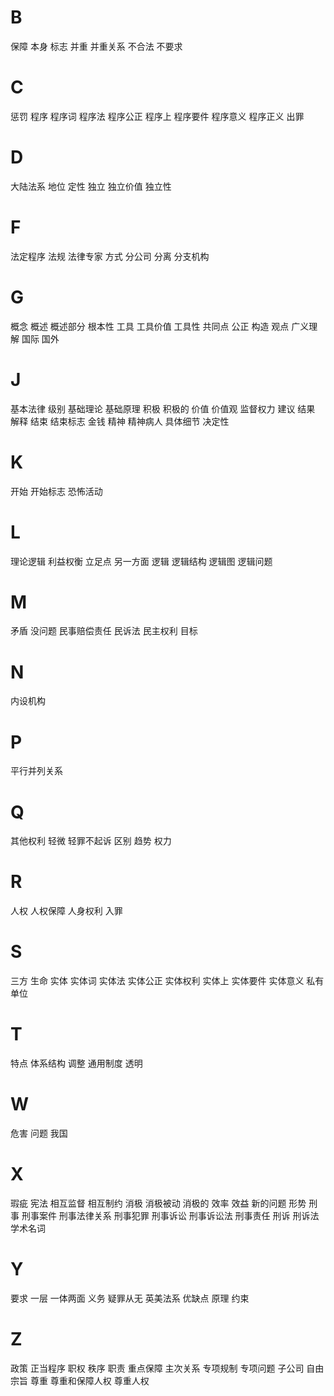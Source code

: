 
# B

保障
本身
标志
并重
并重关系
不合法
不要求

# C

惩罚
程序
程序词
程序法
程序公正
程序上
程序要件
程序意义
程序正义
出罪

# D

大陆法系
地位
定性
独立
独立价值
独立性

# F

法定程序
法规
法律专家
方式
分公司
分离
分支机构

# G

概念
概述
概述部分
根本性
工具
工具价值
工具性
共同点
公正
构造
观点
广义理解
国际
国外

# J

基本法律
级别
基础理论
基础原理
积极
积极的
价值
价值观
监督权力
建议
结果
解释
结束
结束标志
金钱
精神
精神病人
具体细节
决定性

# K

开始
开始标志
恐怖活动

# L

理论逻辑
利益权衡
立足点
另一方面
逻辑
逻辑结构
逻辑图
逻辑问题

# M

矛盾
没问题
民事赔偿责任
民诉法
民主权利
目标

# N

内设机构

# P

平行并列关系

# Q

其他权利
轻微
轻罪不起诉
区别
趋势
权力

# R

人权
人权保障
人身权利
入罪

# S

三方
生命
实体
实体词
实体法
实体公正
实体权利
实体上
实体要件
实体意义
私有单位

# T

特点
体系结构
调整
通用制度
透明

# W

危害
问题
我国

# X

瑕疵
宪法
相互监督
相互制约
消极
消极被动
消极的
效率
效益
新的问题
形势
刑事
刑事案件
刑事法律关系
刑事犯罪
刑事诉讼
刑事诉讼法
刑事责任
刑诉
刑诉法
学术名词

# Y

要求
一层
一体两面
义务
疑罪从无
英美法系
优缺点
原理
约束

# Z

政策
正当程序
职权
秩序
职责
重点保障
主次关系
专项规制
专项问题
子公司
自由
宗旨
尊重
尊重和保障人权
尊重人权

